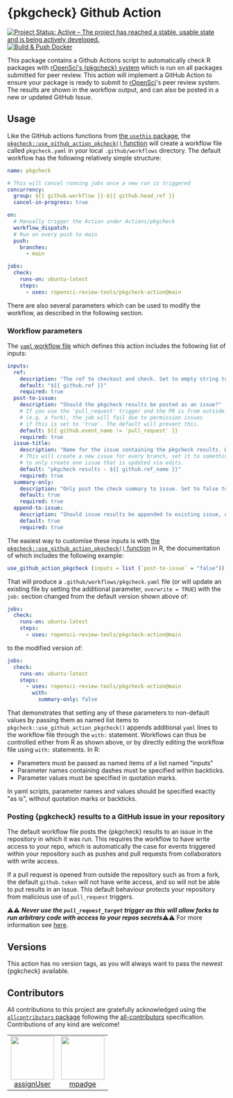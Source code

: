# {pkgcheck} Github Action
<!-- badges: start -->
[![Project Status: Active – The project has reached a stable, usable state and is being actively developed.](https://www.repostatus.org/badges/latest/active.svg)](https://www.repostatus.org/#active)
[![Build & Push Docker](https://github.com/ropensci-review-tools/pkgcheck-action/actions/workflows/publish.yaml/badge.svg)](https://github.com/ropensci-review-tools/pkgcheck-action/actions/workflows/publish.yaml)
<!-- badges: end -->

This package contains a Github Actions script to automatically check R packages with [rOpenSci's {pkgcheck} system](https://docs.ropensci.org/pkgcheck/) which is run on all packages submitted for peer review.
This action will implement a GitHub Action to ensure your package is ready  to submit to [rOpenSci](https://ropensci.org/)'s peer review system. 
The results are shown in the workflow output, and can also be posted in a new or updated GitHub Issue.

## Usage

Like the GitHub actions functions from [the `usethis` package](https://usethis.r-lib.org/reference/index.html#git-and-github), the [`pkgcheck::use_github_action_pkcheck()` function](https://docs.ropensci.org/pkgcheck/reference/use_github_action_pkgcheck.html) will create a workflow file called `pkgcheck.yaml` in your local `.github/workflows` directory.
The default workflow has the following relatively simple structure:

```yaml
name: pkgcheck

# This will cancel running jobs once a new run is triggered
concurrency:
  group: ${{ github.workflow }}-${{ github.head_ref }}
  cancel-in-progress: true

on:
  # Manually trigger the Action under Actions/pkgcheck
  workflow_dispatch:
  # Run on every push to main
  push:
    branches:
      - main

jobs:
  check:
    runs-on: ubuntu-latest
    steps:
      - uses: ropensci-review-tools/pkgcheck-action@main
```

There are also several parameters which can be used to modify the workflow, as described in the following section.

### Workflow parameters

The [`yaml` workflow
file](https://github.com/ropensci-review-tools/pkgcheck-action/blob/main/action.yaml)
which defines this action includes the following list of inputs:

```yaml
inputs:
  ref:
    description: "The ref to checkout and check. Set to empty string to skip checkout."
    default: "${{ github.ref }}"
    required: true
  post-to-issue:
    description: "Should the pkgcheck results be posted as an issue?"
    # If you use the 'pull_request' trigger and the PR is from outside the repo
    # (e.g. a fork), the job will fail due to permission issues
    # if this is set to 'true'. The default will prevent this.
    default: ${{ github.event_name != 'pull_request' }}
    required: true
  issue-title:
    description: "Name for the issue containing the pkgcheck results. Will be created or updated."
    # This will create a new issue for every branch, set it to something fixed 
    # to only create one issue that is updated via edits. 
    default: "pkgcheck results - ${{ github.ref_name }}"
    required: true
  summary-only:
    description: "Only post the check summary to issue. Set to false to get the full results in the issue."
    default: true
    required: true
  append-to-issue:
    description: "Should issue results be appended to existing issue, or posted in new issues."
    default: true
    required: true
```

The easiest way to customise these inputs is with [the `pkgcheck::use_github_action_pkgcheck()` function](https://docs.ropensci.org/pkgcheck/reference/use_github_action_pkgcheck.html) in R, the documentation of which includes the following example:

``` r
use_github_action_pkgcheck (inputs = list (`post-to-issue` = "false"))
```

That will produce a `.github/workflows/pkgcheck.yaml` file (or will update an existing file by setting the additional parameter, `overwrite = TRUE`) with the `job:` section changed from the default version shown above of:

```yaml
jobs: 
  check:
    runs-on: ubuntu-latest
    steps:
      - uses: ropensci-review-tools/pkgcheck-action@main
```

to the modified version of:

```yaml
jobs: 
  check:
    runs-on: ubuntu-latest
    steps:
      - uses: ropensci-review-tools/pkgcheck-action@main
        with:
          summary-only: false
```

That demonstrates that setting any of these parameters to non-default values by passing them as named list items to `pkgcheck::use_github_action_pkgcheck()` appends additional `yaml` lines to the workflow file through the `with:` statement.
Workflows can thus be controlled either from R as shown above, or by directly editing the workflow file using `with:` statements.
In R:

- Parameters must be passed as named items of a list named "inputs"
- Parameter names containing dashes must be specified within backticks.
- Parameter values must be specified in quotation marks.

In yaml scripts, parameter names and values should be specified exactly "as is", without quotation marks or backticks.

### Posting {pgkcheck} results to a GitHub issue in your repository

The default workflow file posts the {pkgcheck} results to an issue in the repository in which it was run. This requires the workflow to have write access to your repo, which is automatically the case for events triggered within your repository such as pushes and pull requests from collaborators with write access.

If a pull request is opened from outside the repository such as from a fork, the default `github.token` will not have write access, and so will not be able to put results in an issue.
This default behaviour protects your repository from malicious use of `pull_request` triggers.

:warning::warning: ***Never use the `pull_request_target` trigger as this will allow forks to run arbitrary code with access to your repos secrets***:warning::warning: For more information see [here](https://securitylab.github.com/research/github-actions-preventing-pwn-requests/).

## Versions

This action has no version tags, as you will always want to pass the newest {pgkcheck} available.

## Contributors


<!-- ALL-CONTRIBUTORS-LIST:START - Do not remove or modify this section -->
<!-- prettier-ignore-start -->
<!-- markdownlint-disable -->

All contributions to this project are gratefully acknowledged using the [`allcontributors` package](https://github.com/ropenscilabs/allcontributors) following the [all-contributors](https://allcontributors.org) specification. Contributions of any kind are welcome!

<table>

<tr>
<td align="center">
<a href="https://github.com/assignUser">
<img src="https://avatars.githubusercontent.com/u/16141871?v=4" width="100px;" alt=""/>
</a><br>
<a href="https://github.com/ropensci-review-tools/pkgcheck-action/commits?author=assignUser">assignUser</a>
</td>
<td align="center">
<a href="https://github.com/mpadge">
<img src="https://avatars.githubusercontent.com/u/6697851?v=4" width="100px;" alt=""/>
</a><br>
<a href="https://github.com/ropensci-review-tools/pkgcheck-action/commits?author=mpadge">mpadge</a>
</td>
</tr>

</table>

<!-- markdownlint-enable -->
<!-- prettier-ignore-end -->
<!-- ALL-CONTRIBUTORS-LIST:END -->

